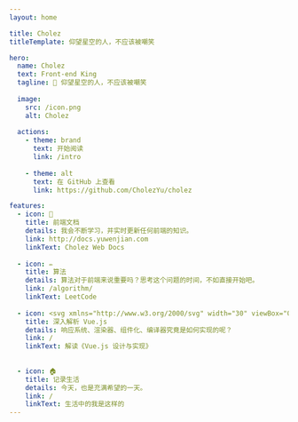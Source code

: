 ```yaml
---
layout: home

title: Cholez
titleTemplate: 仰望星空的人，不应该被嘲笑

hero:
  name: Cholez
  text: Front-end King
  tagline: 🌈 仰望星空的人，不应该被嘲笑
  
  image:
    src: /icon.png
    alt: Cholez
  
  actions:
    - theme: brand
      text: 开始阅读
      link: /intro
    
    - theme: alt
      text: 在 GitHub 上查看
      link: https://github.com/CholezYu/cholez

features:
  - icon: 📖
    title: 前端文档
    details: 我会不断学习，并实时更新任何前端的知识。
    link: http://docs.yuwenjian.com
    linkText: Cholez Web Docs
  
  - icon: ✏️
    title: 算法
    details: 算法对于前端来说重要吗？思考这个问题的时间，不如直接开始吧。
    link: /algorithm/
    linkText: LeetCode
  
  - icon: <svg xmlns="http://www.w3.org/2000/svg" width="30" viewBox="0 0 256 220.8"><path fill="#41B883" d="M204.8 0H256L128 220.8 0 0h97.92L128 51.2 157.44 0h47.36Z"/><path fill="#41B883" d="m0 0 128 220.8L256 0h-51.2L128 132.48 50.56 0H0Z"/><path fill="#35495E" d="M50.56 0 128 133.12 204.8 0h-47.36L128 51.2 97.92 0H50.56Z"/></svg>
    title: 深入解析 Vue.js
    details: 响应系统、渲染器、组件化、编译器究竟是如何实现的呢？
    link: /
    linkText: 解读《Vue.js 设计与实现》
  
  
  - icon: 🏠
    title: 记录生活
    details: 今天，也是充满希望的一天。
    link: /
    linkText: 生活中的我是这样的
---
```


<script setup>
  import Members from "./components/Members.vue"
</script>

<Members />

